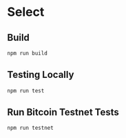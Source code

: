 # Select

## Build

```sh
npm run build
```

## Testing Locally

```sh
npm run test
```

## Run Bitcoin Testnet Tests

```sh
npm run testnet
```
